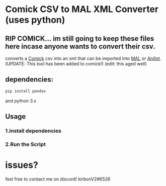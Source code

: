 

# Comick CSV to MAL XML Converter (uses python)
## RIP COMICK... im still going to keep these files here incase anyone wants to convert their csv. 

converts a [Comick](https://comick.io/) csv into an xml that can be imported into [MAL](https://myanimelist.com/) or [Anilist](https://anilist.co/). \
(UPDATE: This tool has been added to comick!) (edit: this aged well)

## dependencies:

```sh
pip install pandas
```
and python 3.x
## Usage
### 1.install dependencies
### 2.Run the Script

# issues?
feel free to contact me on discord! kirbonV2#6526
